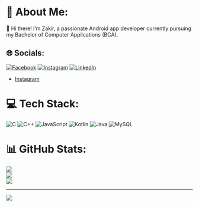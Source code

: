 # 💫 About Me:
🌟 Hi there! I’m Zakir, a passionate Android app developer currently pursuing my Bachelor of Computer Applications (BCA).


## 🌐 Socials:
[![Facebook](https://img.shields.io/badge/Facebook-%231877F2.svg?logo=Facebook&logoColor=white)](https://facebook.com/https://www.facebook.com/profile.php?id=100046785697610) [![Instagram](https://img.shields.io/badge/Instagram-%23E4405F.svg?logo=Instagram&logoColor=white)](https://instagram.com/https://www.instagram.com/kmr_xakir/) [![LinkedIn](https://img.shields.io/badge/LinkedIn-%230077B5.svg?logo=linkedin&logoColor=white)](https://linkedin.com/in/https://www.linkedin.com/in/zakir-mustafa-6339ba2a6/) 

- [Instagram](https://www.instagram.com/kmr_xakir/)

# 💻 Tech Stack:
![C](https://img.shields.io/badge/c-%2300599C.svg?style=for-the-badge&logo=c&logoColor=white) ![C++](https://img.shields.io/badge/c++-%2300599C.svg?style=for-the-badge&logo=c%2B%2B&logoColor=white) ![JavaScript](https://img.shields.io/badge/javascript-%23323330.svg?style=for-the-badge&logo=javascript&logoColor=%23F7DF1E) ![Kotlin](https://img.shields.io/badge/kotlin-%237F52FF.svg?style=for-the-badge&logo=kotlin&logoColor=white) ![Java](https://img.shields.io/badge/java-%23ED8B00.svg?style=for-the-badge&logo=openjdk&logoColor=white) ![MySQL](https://img.shields.io/badge/mysql-4479A1.svg?style=for-the-badge&logo=mysql&logoColor=white)
# 📊 GitHub Stats:
![](https://github-readme-stats.vercel.app/api?username=kmrzakir&theme=dark&hide_border=false&include_all_commits=false&count_private=false)<br/>
![](https://github-readme-streak-stats.herokuapp.com/?user=kmrzakir&theme=dark&hide_border=false)<br/>
![](https://github-readme-stats.vercel.app/api/top-langs/?username=kmrzakir&theme=dark&hide_border=false&include_all_commits=false&count_private=false&layout=compact)

---
[![](https://visitcount.itsvg.in/api?id=kmrzakir&icon=0&color=0)](https://visitcount.itsvg.in)

<!-- Proudly created with GPRM ( https://gprm.itsvg.in ) -->
